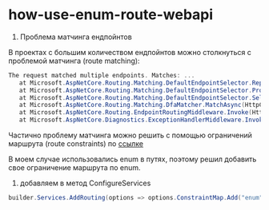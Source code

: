 # how-use-enum-route-webapi

1. Проблема матчинга ендпойнтов

В проектах с большим количеством ендпойнтов можно столкнуться с проблемой матчинга (route matching):
``` csharp
The request matched multiple endpoints. Matches: ...
   at Microsoft.AspNetCore.Routing.Matching.DefaultEndpointSelector.ReportAmbiguity(CandidateState[] candidateState)
   at Microsoft.AspNetCore.Routing.Matching.DefaultEndpointSelector.ProcessFinalCandidates(HttpContext httpContext, CandidateState[] candidateState)
   at Microsoft.AspNetCore.Routing.Matching.DefaultEndpointSelector.Select(HttpContext httpContext, CandidateState[] candidateState)
   at Microsoft.AspNetCore.Routing.Matching.DfaMatcher.MatchAsync(HttpContext httpContext)
   at Microsoft.AspNetCore.Routing.EndpointRoutingMiddleware.Invoke(HttpContext httpContext)
   at Microsoft.AspNetCore.Diagnostics.ExceptionHandlerMiddleware.Invoke(HttpContext context)
```

Частично проблему матчинга можно решить с помощью ограничений маршрута (route constraints) по [ссылке](https://learn.microsoft.com/en-us/aspnet/core/fundamentals/routing?view=aspnetcore-8.0#route-constraints)

В моем случае использовались enum в путях, поэтому решил добавить свое ограничение маршрута по enum.  

1. добавляем в метод ConfigureServices 
``` csharp
builder.Services.AddRouting(options => options.ConstraintMap.Add("enum", typeof(EnumConstraint)));
```